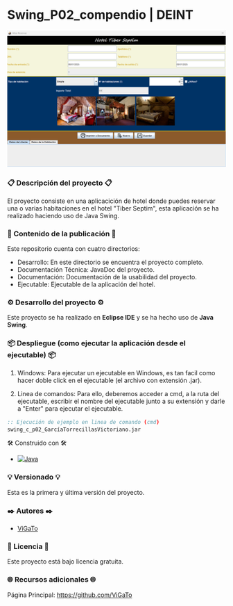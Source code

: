 # Swing_P02_compendio | DEINT
![Página completa](imagen-1.png)
### 📋 Descripción del proyecto 📋
El proyecto consiste en una aplicacición de hotel donde puedes reservar una o varias habitaciones en el hotel "Tiber Septim", esta aplicación se ha realizado haciendo uso de Java Swing.

### 📁 Contenido de la publicación 📁
Este repositorio cuenta con cuatro directorios:
* Desarrollo: En este directorio se encuentra el proyecto completo.
* Documentación Técnica: JavaDoc del proyecto.
* Documentación: Documentación de la usabilidad del proyecto.
* Ejecutable: Ejecutable de la aplicación del hotel.

### ⚙️ Desarrollo del proyecto ⚙️
Este proyecto se ha realizado en **Eclipse IDE** y se ha hecho uso de **Java Swing**.

### 📦 Despliegue (como ejecutar la aplicación desde el ejecutable) 📦
1. Windows: Para ejecutar un ejecutable en Windows, es tan facil como hacer doble click en el ejecutable (el archivo con extensión .jar).

2. Linea de comandos: Para ello, deberemos acceder a cmd, a la ruta del ejecutable, escribir el nombre del ejecutable junto a su extensión y darle a "Enter" para ejecutar el ejecutable.
```cmd
:: Ejecución de ejemplo en linea de comando (cmd)
swing_c_p02_GarcíaTorrecillasVictoriano.jar
```

🛠️ Construido con 🛠️
* <a target="_blank" rel="noopener noreferrer nofollow" href="https://camo.githubusercontent.com/bea90da226e09b503e6c8fde824f4816b98dcf30cd31e803006bf6335af06890/68747470733a2f2f696d672e736869656c64732e696f2f62616467652f6a6176612d2532334544384230302e7376673f7374796c653d666f722d7468652d6261646765266c6f676f3d6f70656e6a646b266c6f676f436f6c6f723d7768697465"><img src="https://camo.githubusercontent.com/bea90da226e09b503e6c8fde824f4816b98dcf30cd31e803006bf6335af06890/68747470733a2f2f696d672e736869656c64732e696f2f62616467652f6a6176612d2532334544384230302e7376673f7374796c653d666f722d7468652d6261646765266c6f676f3d6f70656e6a646b266c6f676f436f6c6f723d7768697465" alt="Java" data-canonical-src="https://img.shields.io/badge/java-%23ED8B00.svg?style=for-the-badge&amp;logo=openjdk&amp;logoColor=white" style="max-width: 100%;"></a>

### 💡 Versionado 💡
Esta es la primera y última versión del proyecto.

### ✒️ Autores ✒️
* <a href="https://github.com/ViGaTo">ViGaTo</a>

### 📄 Licencia 📄
Este proyecto está bajo licencia gratuita.

### 🌐 Recursos adicionales 🌐
Página Principal: <a href="https://github.com/ViGaTo">https://github.com/ViGaTo</a>

